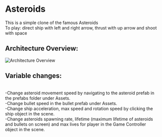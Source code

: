 # Asteroids
 This is a simple clone of the famous Asteroids  
To play: direct ship with left and right arrow, thrust with up arrow and shoot with space 
 <br/>
## Architecture Overview:  
  
![Architecture Overview](https://user-images.githubusercontent.com/52839918/147419454-98c523ff-2f8d-42c1-bc50-0d91c8d956d6.png)
  
  
## Variable changes:  
 <br/>
-Change asteroid movement speed by navigating to the asteroid prefab in the prefabs folder under Assets. <br/>
-Change bullet speed in the bullet prefab under Assets. <br/>
-Change ship acceleration, max speed and rotation speed by clicking the ship object in the scene. <br/>
-Change asteroids spawning rate, lifetime (maximum lifetime of asteroids and bullets on screen) and max lives for player in the Game Controller object in the scene. <br/>
